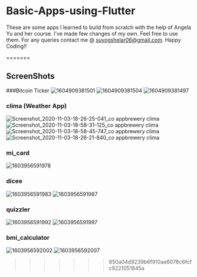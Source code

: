# Basic-Apps-using-Flutter

These are some apps I learned to build from scratch with the help of Angela Yu and her course. I've made few changes of my own. Feel free to use them. For any queries contact me @ suyogshelar06@gmail.com. Happy Coding!! 

=======
## ScreenShots 
###Bitcoin Ticker
![1604909381501](https://user-images.githubusercontent.com/48583189/98515569-3897b200-2291-11eb-8299-03434fdc25d5.jpg)
![1604909381504](https://user-images.githubusercontent.com/48583189/98515578-3a617580-2291-11eb-89c4-eda3906786cb.jpg)
![1604909381497](https://user-images.githubusercontent.com/48583189/98515580-3a617580-2291-11eb-97a5-af3f91a55dc4.jpg)

### clima (Weather App)
![Screenshot_2020-11-03-18-26-25-041_co appbrewery clima](https://user-images.githubusercontent.com/48583189/98073212-d7856e00-1e8d-11eb-90be-a0a7217495da.jpg)
![Screenshot_2020-11-03-18-58-31-125_co appbrewery clima](https://user-images.githubusercontent.com/48583189/98073214-d94f3180-1e8d-11eb-9d0a-ba27e521f972.jpg)
![Screenshot_2020-11-03-18-58-45-747_co appbrewery clima](https://user-images.githubusercontent.com/48583189/98073216-d9e7c800-1e8d-11eb-8645-44feaff41b68.jpg)
![Screenshot_2020-11-03-18-26-21-840_co appbrewery clima](https://user-images.githubusercontent.com/48583189/98073217-d9e7c800-1e8d-11eb-9af4-b0b616e7b85c.jpg)
### mi_card
![1603956591978](https://user-images.githubusercontent.com/48583189/97539883-c1d4fc00-19e8-11eb-8760-57e36b780493.jpg)
### dicee
![1603956591983](https://user-images.githubusercontent.com/48583189/97539886-c4cfec80-19e8-11eb-8b8b-1b14cdec116f.jpg)
![1603956591987](https://user-images.githubusercontent.com/48583189/97539893-c699b000-19e8-11eb-8cdb-300dd35c9494.jpg)
### quizzler
![1603956591992](https://user-images.githubusercontent.com/48583189/97539898-c8fc0a00-19e8-11eb-9d61-d61dc1808f98.jpg)
![1603956591997](https://user-images.githubusercontent.com/48583189/97539900-c994a080-19e8-11eb-96af-fb2d33740647.jpg)
### bmi_calculator
![1603956592002](https://user-images.githubusercontent.com/48583189/97539904-cac5cd80-19e8-11eb-95d2-059bfa3b4546.jpg)
![1603956592007](https://user-images.githubusercontent.com/48583189/97539907-cb5e6400-19e8-11eb-802e-6383dd45555e.jpg)
>>>>>>> 850a04d9239b6f910ae6078c6fcfc9221051845a
